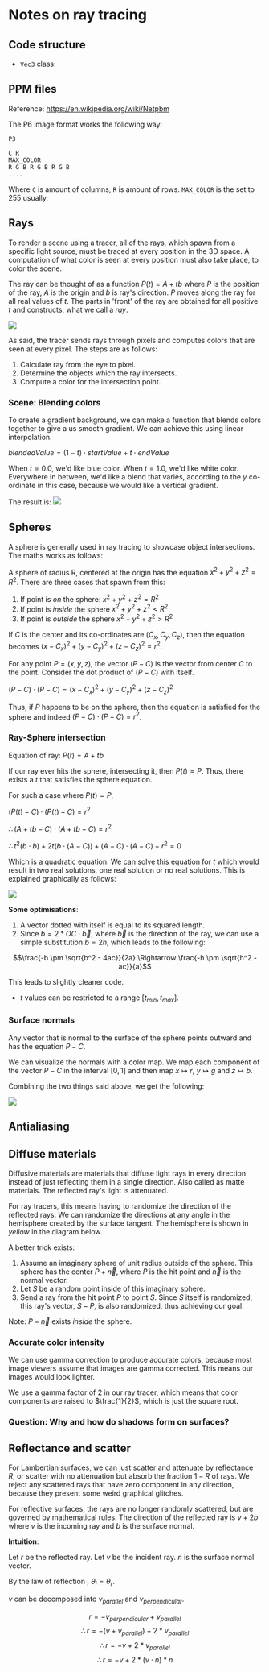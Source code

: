 # Notes on ray tracing

## Code structure
- `Vec3` class: 

## PPM files
Reference: https://en.wikipedia.org/wiki/Netpbm

The P6 image format works the following way:

```
P3 

C R
MAX_COLOR
R G B R G B R G B
....
```

Where `C` is amount of columns, `R` is amount of rows. `MAX_COLOR` is the set to 255 usually.

## Rays
To render a scene using a tracer, all of the rays, which spawn from a specific light source, must be traced at every position in the 3D space. A computation of what color is seen at every position must also take place, to color the scene.

The ray can be thought of as a function $P(t) = A + tb$ where $P$ is the position of the ray, $A$ is the origin and $b$ is ray's direction. $P$ moves along the ray for all real values of $t$. The parts in 'front' of the ray are obtained for all positive $t$ and constructs, what we call a _ray_.

![](./figures/lerp.png)

As said, the tracer sends rays through pixels and computes colors that are seen at every pixel. The steps are as follows:

1. Calculate ray from the eye to pixel.
2. Determine the objects which the ray intersects.
3. Compute a color for the intersection point.


### Scene: Blending colors 
To create a gradient background, we can make a function that blends colors together to give a us smooth gradient. We can achieve this using linear interpolation.

$blendedValue = (1 - t) \cdot startValue + t \cdot endValue$

When $t = 0.0$, we'd like blue color. When $t = 1.0$, we'd like white color. Everywhere in between, we'd like a blend that varies, according to the $y$ co-ordinate in this case, because we would like a vertical gradient.

The result is:
![](./figures/ray_gradient_lerp.png)

## Spheres
A sphere is generally used in ray tracing to showcase object intersections. The maths works as follows:

A sphere of radius R, centered at the origin has the equation 
$x^2 + y^2 + z^2 = R^2$. There are three cases that spawn from this:

1. If point is _on_ the sphere: $x^2 + y^2 + z^2 = R^2$
2. If point is _inside_ the sphere $x^2 + y^2 + z^2 < R^2$
3. If point is _outside_ the sphere $x^2 + y^2 + z^2 > R^2$

If $C$ is the center and its co-ordinates are $(C_x, C_y, C_z)$, then the equation becomes $(x-C_x)^2 + (y-C_y)^2 + (z-C_z)^2 = r^2$.

For any point $P = (x, y, z)$, the vector $(P-C)$ is the vector from center $C$ to the point. Consider the dot product of $(P-C)$ with itself.

$(P-C) \cdot (P-C) = (x - C_x)^2 + (y - C_y)^2 + (z - C_z)^2$

Thus, if $P$ happens to be on the sphere, then the equation is satisfied for the sphere and indeed $(P-C)\cdot(P-C) = r^2$.

### Ray-Sphere intersection
Equation of ray: $P(t) = A + tb$

If our ray ever hits the sphere, intersecting it, then $P(t) = P$. Thus, there exists a $t$ that satisfies the sphere equation.

For such a case where $P(t) = P$, 

$(P(t) - C) \cdot (P(t) - C) = r^2$

$\therefore (A + tb - C) \cdot (A + tb - C) = r^2$

$\therefore t^2 (b \cdot b) + 2t (b\cdot(A - C)) + (A - C) \cdot (A - C) - r^2 = 0$


Which is a quadratic equation. We can solve this equation for $t$ which would result in two real solutions, one real solution or no real solutions. This is explained graphically as follows:

![](./figures/ray_sphere_intersection.png)

**Some optimisations**: 
1. A vector dotted with itself is equal to its squared length.
2. Since $b = 2 * OC \cdot \vec{b}$, where $\vec{b}$ is the direction of the ray, we can use a simple substitution $b = 2h$, which leads to the following:

$$\frac{-b \pm \sqrt{b^2 - 4ac}}{2a} \Rightarrow \frac{-h \pm \sqrt{h^2 - ac}}{a}$$

This leads to slightly cleaner code.

- $t$ values can be restricted to a range $[t_{min}, t_{max}]$.

### Surface normals
Any vector that is normal to the surface of the sphere points outward and has the equation $P - C$.

We can visualize the normals with a color map. We map each component of the vector $P -C$ in the interval $[0,1]$ and then map $x \mapsto r$, $y \mapsto g$ and $z \mapsto b$.

Combining the two things said above, we get the following:

![](./figures/sphere_normal_map.png)

## Antialiasing
## Diffuse materials
Diffusive materials are materials that diffuse light rays in every direction instead of just reflecting them in a single direction. Also called as matte materials. The reflected ray's light is attenuated.

For ray tracers, this means having to randomize the direction of the reflected rays. We can randomize the directions at any angle in the hemisphere created by the surface tangent. The hemisphere is shown in *yellow* in the diagram below.


A better trick exists:

1. Assume an imaginary sphere of unit radius outside of the sphere. This sphere has the center $P + \vec{n}$, where $P$ is the hit point and $\vec{n}$ is the normal vector.
2. Let $S$ be a random point inside of this imaginary sphere.
3. Send a ray from the hit point $P$ to point $S$. Since $S$ itself is randomized, this ray's vector, $S - P$, is also randomized, thus achieving our goal.

Note: $P - \vec{n}$ exists _inside_ the sphere.


### Accurate color intensity
We can use gamma correction to produce accurate colors, because most image viewers assume that images are gamma corrected. This means our images would look lighter. 

We use a gamma factor of 2 in our ray tracer, which means that color components are raised to $\frac{1}{2}$, which is just the square root.

### Question: Why and how do shadows form on surfaces? 

## Reflectance and scatter
For Lambertian surfaces, we can just scatter and attenuate by reflectance $R$, or scatter with no attenuation but absorb the fraction $1 - R$ of rays. We reject any scattered rays that have zero component in any direction, because they present some weird graphical glitches.

For reflective surfaces, the rays are no longer randomly scattered, but are governed by mathematical rules. The direction of the reflected ray is $v + 2b$ where $v$ is the incoming ray and $b$ is the surface normal.

**Intuition**:

Let $r$ be the reflected ray. Let $v$ be the incident ray. $n$ is the surface normal vector. 

By the law of reflection , $\theta_i = \theta_r$.

$v$ can be decomposed into $v_{parallel}$ and $v_{perpendicular}$.

$$r = -v_{perpendicular} + v_{parallel}$$
$$\therefore r = -(v + v_{parallel}) + 2 * v_{parallel}$$
$$\therefore r = -v + 2 * v_{parallel}$$
$$\therefore r = -v + 2 * (v \cdot n) * n$$

